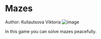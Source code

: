 # Mazes
Author: Kuliautsova Viktoria
![image](https://github.com/lamposhka/qt_project/assets/112078178/92bee37d-7bde-4740-8879-8ff4b694ddfe)

In this game you can solve mazes peacefully.
